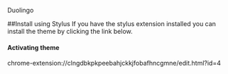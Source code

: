 Duolingo

##Install using Stylus
If you have the stylus extension installed you can install the theme by clicking the link below.

#### Activating theme

chrome-extension://clngdbkpkpeebahjckkjfobafhncgmne/edit.html?id=4
